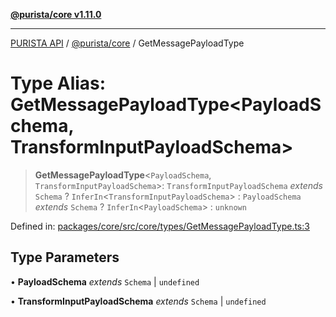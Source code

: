 [**@purista/core v1.11.0**](../README.md)

***

[PURISTA API](../../../packages.md) / [@purista/core](../README.md) / GetMessagePayloadType

# Type Alias: GetMessagePayloadType\<PayloadSchema, TransformInputPayloadSchema\>

> **GetMessagePayloadType**\<`PayloadSchema`, `TransformInputPayloadSchema`\>: `TransformInputPayloadSchema` *extends* `Schema` ? `InferIn`\<`TransformInputPayloadSchema`\> : `PayloadSchema` *extends* `Schema` ? `InferIn`\<`PayloadSchema`\> : `unknown`

Defined in: [packages/core/src/core/types/GetMessagePayloadType.ts:3](https://github.com/puristajs/purista/blob/master/packages/core/src/core/types/GetMessagePayloadType.ts#L3)

## Type Parameters

• **PayloadSchema** *extends* `Schema` \| `undefined`

• **TransformInputPayloadSchema** *extends* `Schema` \| `undefined`

